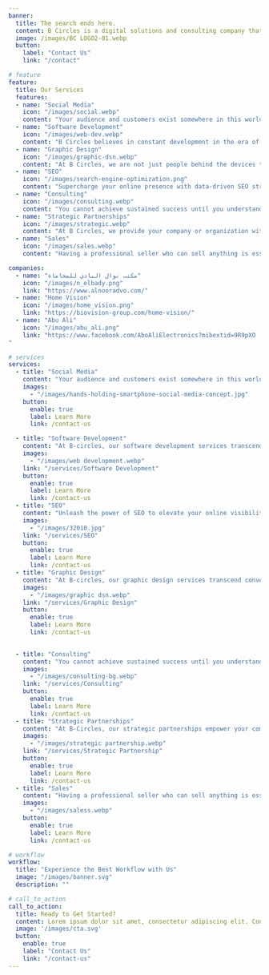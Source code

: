 ```yaml
---
banner:
  title: The search ends here.
  content: B Circles is a digital solutions and consulting company that helps businesses of all sizes increase their income. They offer customized strategies and goals for each client, as well as effective consulting, strategic partnerships, and sales services. B Circles is unique in that they provide a one-stop shop for all of a business's digital needs.
  image: /images/BC LOGO2-01.webp
  button:
    label: "Contact Us"
    link: "/contact"

# feature
feature: 
  title: Our Services
  features:
  - name: "Social Media"
    icon: "/images/social.webp"
    content: "Your audience and customers exist somewhere in this world. Our mission is to help you reach them through a strong and professional team specialized in market research, competitor analysis, creating creative and effective content, launching advertising campaigns, analyzing data, dashboards, and more. We turn regular browsers into customers who are confident in what you offer."
  - name: "Software Development"
    icon: "/images/web-dev.webp"
    content: "B Circles believes in constant development in the era of artificial intelligence and technological advancement. Through user experience and continuous analysis, development comes in a way that suits the work. Therefore, we are always with you. We design websites that are user-friendly and visually attractive, e-commerce shops, landing pages, and more. We not only create and develop websites and web applications but also help you with chatbots on social media, customized bots, LLMs employing tools like ChatGPT and BARD, etc."
  - name: "Graphic Design"
    icon: "/images/graphic-dsn.webp"
    content: "At B Circles, we are not just people behind the devices that produce designs. We are artists who practice our work with love and creativity. We understand and master all the details to produce what suits every project. We deliver your idea to the highest levels to convey the message to customers. We design images, logos, videos, and web pages with full flexibility."
  - name: "SEO"
    icon: "/images/search-engine-optimization.png"
    content: "Supercharge your online presence with data-driven SEO strategies. Attract leads, climb rankings, and achieve lasting results."
  - name: "Consulting"
    icon: "/images/consulting.webp"
    content: "You cannot achieve sustained success until you understand where you stand and what you can do with your available capabilities. Therefore, we develop your strategy, identify your areas of strength, weakness, and opportunities, and then chart the path for you to reach your goals."
  - name: "Strategic Partnerships"
    icon: "/images/strategic.webp"
    content: "At B Circles, we provide your company or organization with the power it needs through partnerships with other companies. We deliver and provide you with all the necessary resources to achieve your goals more effectively. We establish clear agreements through documented contracts with all the terms of the agreement. Furthermore, we can manage it for you through a dedicated team."
  - name: "Sales"
    icon: "/images/sales.webp"
    content: "Having a professional seller who can sell anything is essential. Such a seller is always distinguished by using different and more innovative strategies than the rest. Our team works using the latest strategies and plans to build a customer base that has confidence in your products and services, resulting in increased profits for the company."

companies:
  - name: "مكتب نوال البادي للمحاماة"
    icon: "/images/n_elbady.png"
    link: "https://www.alnooradvo.com/"
  - name: "Home Vision"
    icon: "/images/home_vision.png"
    link: "https://biovision-group.com/home-vision/"
  - name: "Abu Ali"
    icon: "/images/abu_ali.png"
    link: "https://www.facebook.com/AboAliElectronics?mibextid=9R9pXO
"

# services
services:
  - title: "Social Media"
    content: "Your audience and customers exist somewhere in this world. Our mission is to help you reach them through a strong and professional team specialized in market research, competitor analysis, creating creative and effective content, launching advertising campaigns, analyzing data, dashboards, and more. We turn regular browsers into customers who are confident in what you offer."
    images:
      - "/images/hands-holding-smartphone-social-media-concept.jpg"
    button:
      enable: true
      label: Learn More
      link: /contact-us

  - title: "Software Development"
    content: "At B-circles, our software development services transcend the ordinary. We are dedicated to leveraging the latest advancements in artificial intelligence and technology to empower your business. Through meticulous analysis and a user-centric approach, we create bespoke solutions tailored to your unique requirements. Our expertise spans creating user-friendly websites, visually captivating e-commerce platforms, dynamic landing pages, and more. Beyond web development, we specialize in deploying innovative chatbots across social media platforms and crafting customized bots using cutting-edge tools like ChatGPT and BARD. Experience innovation and seamless digital solutions with B-circles."
    images: 
      - "/images/web development.webp"
    link: "/services/Software Development"
    button:
      enable: true
      label: Learn More
      link: /contact-us
  - title: "SEO"
    content: "Unleash the power of SEO to elevate your online visibility and drive organic traffic. Our comprehensive SEO solutions are designed to propel your business towards greater success in the digital landscape."
    images: 
      - "/images/32010.jpg"
    link: "/services/SEO"
    button:
      enable: true
      label: Learn More
      link: /contact-us
  - title: "Graphic Design"
    content: "At B-circles, our graphic design services transcend conventional boundaries. We merge artistry with precision, infusing each project with passion and creativity. From conceptualizing vibrant images to designing captivating logos, videos, and web pages, we breathe life into your brand's vision. With meticulous attention to detail, we elevate your ideas to resonate profoundly with your audience."
    images:
      - "/images/graphic dsn.webp"
    link: "/services/Graphic Design"
    button:
      enable: true
      label: Learn More
      link: /contact-us

  
  - title: "Consulting"
    content: "You cannot achieve sustained success until you understand where you stand and what you can do with your available capabilities. Therefore, we develop your strategy, identify your areas of strength, weakness, and opportunities, and then chart the path for you to reach your goals."
    images:
      - "/images/consulting-bg.webp"
    link: "/services/Consulting"
    button:
      enable: true
      label: Learn More
      link: /contact-us
  - title: "Strategic Partnerships"
    content: "At B-Circles, our strategic partnerships empower your company or organization to thrive. We specialize in creating powerful collaborations that leverage collective strengths, resources, and expertise. By cultivating strategic alliances with industry-leading entities, we equip you with the essential tools needed to surpass your objectives efficiently. Our meticulous approach ensures transparent agreements fortified by comprehensive documentation, backed by dedicated teams committed to managing these partnerships seamlessly."
    images:
      - "/images/strategic partnership.webp"
    link: "/services/Strategic Partnership"
    button:
      enable: true
      label: Learn More
      link: /contact-us
  - title: "Sales"
    content: "Having a professional seller who can sell anything is essential. Such a seller is always distinguished by using different and more innovative strategies than the rest. Our team works using the latest strategies and plans to build a customer base that has confidence in your products and services, resulting in increased profits for the company."
    images:
      - "/images/saless.webp"
    button:
      enable: true
      label: Learn More
      link: /contact-us

# workflow
workflow: 
  title: "Experience the Best Workflow with Us"
  image: "/images/banner.svg"
  description: ""

# call_to_action
call_to_action:
  title: Ready to Get Started?
  content: Lorem ipsum dolor sit amet, consectetur adipiscing elit. Consequat tristique eget amet, tempus eu at consectetur.
  image: '/images/cta.svg'
  button:
    enable: true
    label: "Contact Us"
    link: "/contact-us"
---
```


